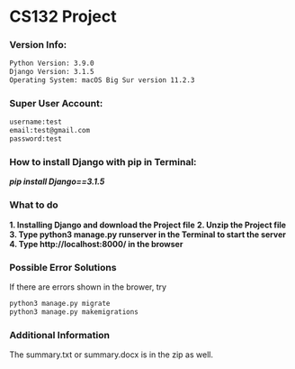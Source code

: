 # CS132 Project

### Version Info:
```bash
Python Version: 3.9.0
Django Version: 3.1.5
Operating System: macOS Big Sur version 11.2.3
```

### Super User Account:
```bash
username:test
email:test@gmail.com
password:test
```

### How to install Django with pip in Terminal:
***pip install Django==3.1.5***

### What to do
**1. Installing Django and download the Project file**
**2. Unzip the Project file**
**3. Type python3 manage.py runserver in the Terminal to start the server**
**4. Type http://localhost:8000/ in the browser**

### Possible Error Solutions
If there are errors shown in the brower, try 
```bash
python3 manage.py migrate
python3 manage.py makemigrations
```

### Additional Information
The summary.txt or summary.docx is in the zip as well. 
